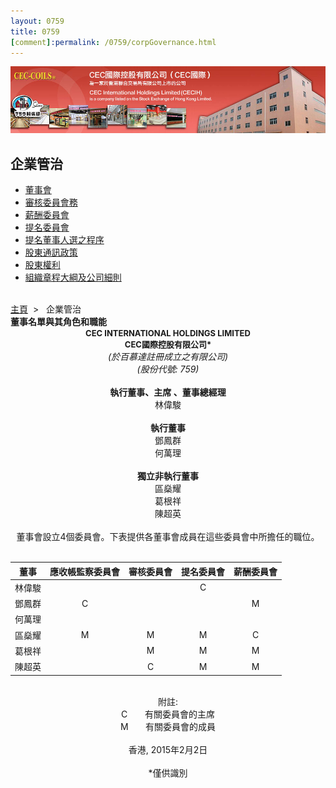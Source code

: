 ```yaml
--- 
layout: 0759 
title: 0759
[comment]:permalink: /0759/corpGovernance.html
---
```

<div class="bannerWrap" id="top">
   <img src="/dist/assets/0759/img/CorpGovernance.jpg">
</div>
<div class="contentWrap">
   <div class="leftMenuWrap">
      <div class="leftHeader">
         <h2>企業管治</h2>
      </div>
      <ul class="leftMenu">
         <li><a href="#" onclick="showContent('aboutcec_content');">董事會</a></li>
         <li><a href="#" target="_blank">審核委員會務</a></li>
         <li><a href="#" target="_blank">薪酬委員會</a></li>
         <li><a href="#" target="_blank">提名委員會</a></li>
         <li><a href="#" target="_blank">提名董事人選之程序</a></li>
         <li><a href="#" target="_blank">股東通訊政策</a></li>
         <li><a href="#" onclick="showContent('aboutcec_content1');">股東權利</a></li>
         <li><a href="#" target="_blank">組織章程大綱及公司細則</a></li>
      </ul>
   </div>
   <div class="rightContent">
      <div id="body_right">
         <br>
         <div class="locationBar">
            <a id="link_Home" href="/0759/">主頁</a>&nbsp;&nbsp;&gt;&nbsp;&nbsp;
            <span id="l_ContactUs">企業管治</span>
         </div>
         <div id="aboutcec_content" class="toggle">
            <div class="title"><b>董事名單與其角色和職能</b>
            </div>
            <center><b><font size="2">CEC INTERNATIONAL HOLDINGS LIMITED </font></b>
            </center>
            <center><b><font size="2">CEC國際控股有限公司*</font></b></center>
            <center><em>(於百慕達註冊成立之有限公司)<br>
               (股份代號: 759)</em>
            </center>
            <br>
            <!--<p>CEC International Holdings Limited (CEC國際控股有限公司) 董事會(「董事會」) 成員載列如下。</p>-->
            <div style="text-align:center">
               <strong>執行董事、主席 、董事總經理</strong>
               <br>
               林偉駿
               <br>
               <br>
               <strong>執行董事</strong>
               <br>
               鄧鳳群
               <br>
               何萬理
               <br>
               <br>
               <strong>獨立非執行董事</strong>
               <br>
               區燊耀
               <br>
               葛根祥
               <br>
               陳超英
               <br>		
               <br>
               董事會設立4個委員會。下表提供各董事會成員在這些委員會中所擔任的職位。<br>
               <br>
               <div class="datagrid">
                  <table>
                     <thead>
                        <tr>
                           <th>董事</th>
                           <th>應收帳監察委員會</th>
                           <th>審核委員會</th>
                           <th>提名委員會</th>
                           <th>薪酬委員會</th>
                        </tr>
                     </thead>
                     <tbody>
                        <tr>
                           <td>林偉駿</td>
                           <td></td>
                           <td></td>
                           <td>C</td>
                           <td></td>
                        </tr>
                        <tr class="alt">
                           <td>鄧鳳群</td>
                           <td>C</td>
                           <td></td>
                           <td></td>
                           <td>M</td>
                        </tr>
                        <tr>
                           <td>何萬理</td>
                           <td></td>
                           <td></td>
                           <td></td>
                           <td></td>
                        </tr>
                        <tr class="alt">
                           <td>區燊耀</td>
                           <td>M</td>
                           <td>M</td>
                           <td>M</td>
                           <td>C</td>
                        </tr>
                        <tr>
                           <td>葛根祥</td>
                           <td></td>
                           <td>M</td>
                           <td>M</td>
                           <td>M</td>
                        </tr>
                        <tr class="alt">
                           <td>陳超英</td>
                           <td></td>
                           <td>C</td>
                           <td>M</td>
                           <td>M</td>
                        </tr>
                     </tbody>
                  </table>
               </div>
               <br>
               附註:
               <br>
               C &nbsp;&nbsp;&nbsp;&nbsp;&nbsp;&nbsp;有關委員會的主席
               <br>
               M &nbsp;&nbsp;&nbsp;&nbsp;&nbsp;&nbsp;有關委員會的成員
               <br>
               <br>
               香港, 2015年2月2日
               <br>
               <br>
               *僅供識別
            </div>
            <div id="Hdiv_OldFile" align="right"></div>
         </div>
         <div id="aboutcec_content1" class="toggle" style="display:none">
            <p>董事會時刻歡迎股東的意見。股東任何時候均可透過公司秘書向董事會提出問題，詳情如下:<br></p>
            公司秘書 <br>
            CEC國際控股有限公司 <br>
            香港九龍觀塘巧明街110號興運工業大廈2樓 <br>
            <iframe style="padding-top:10px;" src="https://www.google.com/maps/embed?pb=!1m18!1m12!1m3!1d3691.115333955733!2d114.22176036495499!3d22.31147748531787!2m3!1f0!2f0!3f0!3m2!1i1024!2i768!4f13.1!3m3!1m2!1s0x3404014580ed31b7%3A0x51969c83f45a287c!2sHing+Win+Factory+Building%2C+110+How+Ming+St%2C+Kwun+Tong!5e0!3m2!1sen!2shk!4v1489137536549" width="600" height="450" frameborder="0" style="border:0" allowfullscreen></iframe>
            <br>
            電郵:<a href="mailto:secretary@ceccoils.com"> secretary@ceccoils.com</a>
         </div>
      </div>
   </div>
</div>
